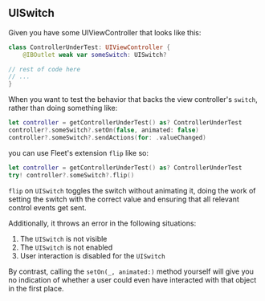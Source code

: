 ## UISwitch

Given you have some UIViewController that looks like this:
```swift
class ControllerUnderTest: UIViewController {
	@IBOutlet weak var someSwitch: UISwitch?

// rest of code here
// ...
}
```

When you want to test the behavior that backs the view controller's `switch`, rather than doing something like:

```swift
let controller = getControllerUnderTest() as? ControllerUnderTest
controller?.someSwitch?.setOn(false, animated: false)
controller?.someSwitch?.sendActions(for: .valueChanged)
```

you can use Fleet's extension `flip` like so:

```swift
let controller = getControllerUnderTest() as? ControllerUnderTest
try! controller?.someSwitch?.flip()
```

`flip` on `UISwitch` toggles the switch without animating it, doing the work of setting the switch with the
correct value and ensuring that all relevant control events get sent.

Additionally, it throws an error in the following situations:
1) The `UISwitch` is not visible
2) The `UISwitch` is not enabled
3) User interaction is disabled for the `UISwitch`

By contrast, calling the `setOn(_, animated:)` method yourself will give you no indication of whether a user
could even have interacted with that object in the first place.
